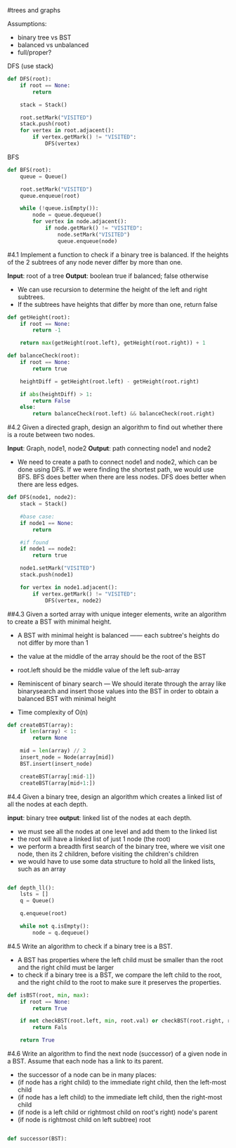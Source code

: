 #trees and graphs

Assumptions:
- binary tree vs BST
- balanced vs unbalanced
- full/proper?

DFS (use stack)

```python
def DFS(root):
	if root == None:
		return

	stack = Stack()

	root.setMark("VISITED")
	stack.push(root)
	for vertex in root.adjacent():
		if vertex.getMark() != "VISITED":
			DFS(vertex)
```

BFS 

```python
def BFS(root):
	queue = Queue()

	root.setMark("VISITED")
	queue.enqueue(root)

	while (!queue.isEmpty()):
		node = queue.dequeue()
		for vertex in node.adjacent():
			if node.getMark() != "VISITED":
				node.setMark("VISITED")
				queue.enqueue(node)

```

#4.1
Implement a function to check if a binary tree is balanced. If the heights of the 2 subtrees of any node never differ by more than one.

**Input**: root of a tree
**Output**: boolean true if balanced; false otherwise

- We can use recursion to determine the height of the left and right subtrees. 
- If the subtrees have heights that differ by more than one, return false

```python
def getHeight(root):
	if root == None:
		return -1

	return max(getHeight(root.left), getHeight(root.right)) + 1

def balanceCheck(root):
	if root == None:
		return true

	heightDiff = getHeight(root.left) - getHeight(root.right)

	if abs(heightDiff) > 1:
		return False
	else:
		return balanceCheck(root.left) && balanceCheck(root.right)

```

#4.2
Given a directed graph, design an algorithm to find out whether there is a route between two nodes.

**Input**: Graph, node1, node2
**Output**: path connecting node1 and node2

- We need to create a path to connect node1 and node2, which can be done using DFS. If we were finding the shortest path, we would use BFS. BFS does better when there are less nodes. DFS does better when there are less edges.

```python
def DFS(node1, node2):
	stack = Stack()

	#base case:
	if node1 == None:
		return

	#if found
	if node1 == node2:
		return true

	node1.setMark("VISITED")
	stack.push(node1)

	for vertex in node1.adjacent():
		if vertex.getMark() != "VISITED":
			DFS(vertex, node2)
```


##4.3
Given a sorted array with unique integer elements, write an algorithm to create a BST with minimal height.

- A BST with minimal height is balanced —— each subtree's heights do not differ by more than 1
- the value at the middle of the array should be the root of the BST
- root.left should be the middle value of the left sub-array

- Reminiscent of binary search — We should iterate through the array like binarysearch and insert those values into the BST in order to obtain a balanced BST with minimal height

- Time complexity of O(n)

```python
def createBST(array):
	if len(array) < 1:
		return None

	mid = len(array) // 2
	insert_node = Node(array[mid])
	BST.insert(insert_node)

	createBST(array[:mid-1])
	createBST(array[mid+1:])
```

#4.4
Given a binary tree, design an algorithm which creates a linked list of all the nodes at each depth.

**input**: binary tree
**output**: linked list of the nodes at each depth.

- we must see all the nodes at one level and add them to the linked list
- the root will have a linked list of just 1 node (the root)
- we perform a breadth first search of the binary tree, where we visit one node, then its 2 children, before visiting the children's children
- we would have to use some data structure to hold all the linked lists, such as an array

```python

def depth_ll():
	lsts = []
	q = Queue()

	q.enqueue(root)

	while not q.isEmpty():
		node = q.dequeue()


```


#4.5
Write an algorithm to check if a binary tree is a BST.

- A BST has properties where the left child must be smaller than the root and the right child must be larger
- to check if a binary tree is a BST, we compare the left child to the root, and the right child to the root to make sure it preserves the properties.

```python
def isBST(root, min, max):
	if root == None:
		return True

	if not checkBST(root.left, min, root.val) or checkBST(root.right, root.val, max):
		return Fals

	return True
```

#4.6
Write an algorithm to find the next node (successor) of a given node in a BST. Assume that each node has a link to its parent.

- the successor of a node can be in many places:
 - (if node has a right child) to the immediate right child, then the left-most child
 - (if node has a left child) to the immediate left child, then the right-most child
 - (if node is a left child or rightmost child on root's right) node's parent
 - (if node is rightmost child on left subtree) root

```python

def successor(BST):
	
```
